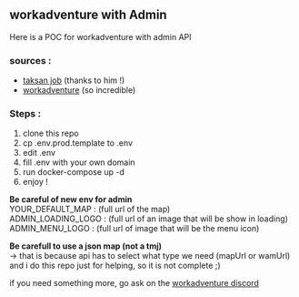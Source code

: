 ## workadventure with Admin

Here is a POC for workadventure with admin API

### sources :    
 - [taksan job](https://github.com/taksan/workadventure-sample-admin-api/tree/main) (thanks to him !)
 - [workadventure](https://github.com/workadventure/workadventure) (so incredible)


### Steps :
1. clone this repo 
2. cp .env.prod.template to .env
3. edit .env
4. fill .env with your own domain
5. run docker-compose up -d
6. enjoy !

**Be careful of new env for admin**   
YOUR_DEFAULT_MAP : (full url of the map)  
ADMIN_LOADING_LOGO : (full url of an image that will be show in loading)  
ADMIN_MENU_LOGO : (full url of image that will be the menu icon)  

**Be carefull to use a json map (not a tmj)**  
-> that is because api has to select what type we need (mapUrl or wamUrl) and i do this repo just for helping, so it is not complete ;)

if you need something more, go ask on the [workadventure discord](https://discord.gg/G6Xh9ZM9aR)


